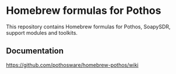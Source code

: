 # Homebrew formulas for Pothos

This repository contains Homebrew formulas for
Pothos, SoapySDR, support modules and toolkits.

## Documentation

https://github.com/pothosware/homebrew-pothos/wiki
